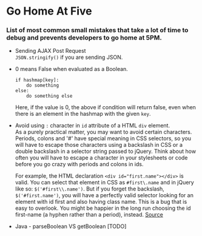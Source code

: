 # Go Home At Five
### List of most common small mistakes that take a lot of time to debug and prevents developers to go home at 5PM.

- Sending AJAX Post Request    
    `JSON.stringify()` if you are sending JSON.
- 0 means False when evaluated as a Boolean.
    ```
    if hashmap[key]:
        do something
    else:
        do something else
    ```
    Here, if the value is 0, the above if condition will return false, even when there is an element in the hashmap with the given `key`.

- Avoid using `:` character in `id` attribute of a HTML `div` element.    
    As a purely practical matter, you may want to avoid certain characters. Periods, colons and '#' have special meaning in CSS selectors, so you will have to escape those characters using a backslash in CSS or a double backslash in a selector string passed to jQuery. Think about how often you will have to escape a character in your stylesheets or code before you go crazy with periods and colons in ids.
    
    For example, the HTML declaration `<div id="first.name"></div>` is valid. You can select that element in CSS as `#first\.name` and in jQuery like so: `$('#first\\.name')`. But if you forget the backslash, `$('#first.name')`, you will have a perfectly valid selector looking for an element with id first and also having class name. This is a bug that is easy to overlook. You might be happier in the long run choosing the id first-name (a hyphen rather than a period), instead. [Source](https://stackoverflow.com/a/79022/3120481)

- Java - parseBoolean VS getBoolean [TODO]
